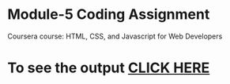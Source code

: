 
# Module-5 Coding Assignment

Coursera course: HTML, CSS, and Javascript for Web Developers

# To see the output [CLICK HERE](https://sjaspreet4745.github.io/module-5/index.html)
